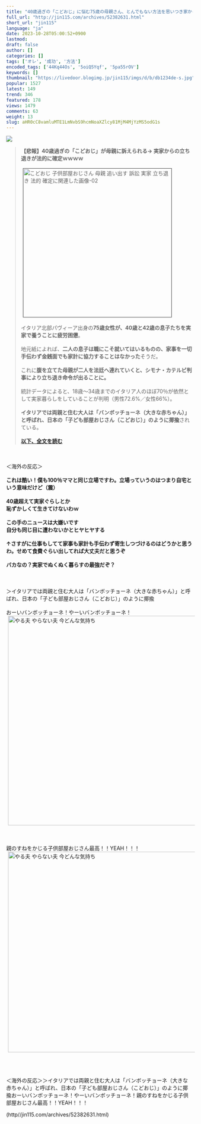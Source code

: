 ```yaml
---
title: "40歳過ぎの「こどおじ」に悩む75歳の母親さん、とんでもない方法を思いつき家から追い出すことに成功するｗｗｗｗｗ "
full_url: "http://jin115.com/archives/52382631.html"
short_url: "jin115"
language: "ja"
date: 2023-10-28T05:00:52+0900
lastmod: 
draft: false
author: []
categories: []
tags: ['オレ', '成功', '方法']
encoded_tags: ['44Kq44Os', '5oiQ5Yqf', '5pa55rOV']
keywords: []
thumbnail: "https://livedoor.blogimg.jp/jin115/imgs/d/b/db1234de-s.jpg"
popular: 1527
latest: 149
trend: 346
featured: 178
views: 1479
comments: 63
weight: 13
slug: aHR0cC8vamluMTE1LmNvbS9hcmNoaXZlcy81MjM4MjYzMS5odG1s
---
```


![](https://livedoor.blogimg.jp/jin115/imgs/d/b/db1234de-s.jpg)

<div><a name='more'></a> <blockquote><b>【悲報】40歳過ぎの「こどおじ」が母親に訴えられる→ 実家からの立ち退きが法的に確定ｗｗｗｗ</b><br> <br> <img src='https//livedoor.blogimg.jp/jin115/imgs/1/1/1192b059.png' width='400' border='1' hspace='5' class='pict' alt='こどおじ 子供部屋おじさん 母親 追い出す 訴訟 実家 立ち退き 法的 確定に関連した画像-02'><br> <br> イタリア北部パヴィーア出身の<b>75歳女性が、40歳と42歳の息子たちを実家で養うことに疲労困憊</b>。<br> <br> 地元紙によれば、<b>二人の息子は職にこそ就いてはいるものの、家事を一切手伝わず金銭面でも家計に協力することはなかった</b>そうだ。<br> <br> これに<b>腹を立てた母親が二人を法廷へ連れていくと、シモナ・カテルビ判事により立ち退き命令が出ることに。</b><br> <br> 統計データによると、18歳〜34歳までのイタリア人のほぼ70％が依然として実家暮らしをしていることが判明（男性72.6%／女性66%）。<br> <br> <b>イタリアでは両親と住む大人は「バンボッチョーネ（大きな赤ちゃん）」と呼ばれ、日本の「子ども部屋おじさん（こどおじ）」のように揶揄</b>されている。<br> <br> <a href='http//yurukuyaru.com/archives/91659058.html' target='_blank'><b>以下、全文を読む</b></a></blockquote><br> <br> ＜海外の反応＞<br> <br> <b>これは酷い！僕も100％ママと同じ立場ですわ。立場っていうのはつまり自宅という意味だけど（震）</b><br> <br> <b>40歳超えて実家ぐらしとか<br> 恥ずかしくて生きてけないわｗ</b><br> <br> <b>この手のニュースは大嫌いです<br> 自分も同じ目に遭わないかとヒヤヒヤする</b><br> <br> <b>↑さすがに仕事もしてて家事も家計も手伝わず寄生しつづけるのはどうかと思うわ。せめて食費ぐらい出してれば大丈夫だと思うぞ</b><br> <br> <b>バカなの？実家でぬくぬく暮らすの最強だぞ？</b><br> <br> <br> <br> ＞イタリアでは両親と住む大人は「バンボッチョーネ（大きな赤ちゃん）」と呼ばれ、日本の「子ども部屋おじさん（こどおじ）」のように揶揄<br> <br> おーいバンボッチョーネ！やーいバンボッチョーネ！<br> <img src='https//livedoor.blogimg.jp/jin115/imgs/5/c/5c394bf8.gif' alt='やる夫 やらない夫 今どんな気持ち' width='564' border='0' hspace='5' class='pict'><br> <br> <br> <br> 親のすねをかじる子供部屋おじさん最高！！YEAH！！！<br> <img src='https//livedoor.blogimg.jp/jin115/imgs/e/8/e82275e0.gif' alt='やる夫 やらない夫 今どんな気持ち' width='540' border='0' hspace='5' class='pict'><br> <br> <br> <br> <p>＜海外の反応＞＞イタリアでは両親と住む大人は「バンボッチョーネ（大きな赤ちゃん）」と呼ばれ、日本の「子ども部屋おじさん（こどおじ）」のように揶揄おーいバンボッチョーネ！やーいバンボッチョーネ！親のすねをかじる子供部屋おじさん最高！！YEAH！！！</p></div>

(http//jin115.com/archives/52382631.html)
